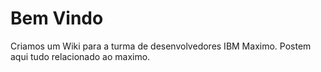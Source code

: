 # Bem Vindo #

Criamos um Wiki para a turma de desenvolvedores IBM Maximo.
Postem aqui tudo relacionado ao maximo.